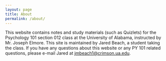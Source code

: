 ```yaml
---
layout: page
title: About
permalink: /about/
---
```


This website contains notes and study materials (such as Quizlets) for the Psychology 101 section 012 class at the University of Alabama, instructed by Mr. Joseph Elmore. This site is maintained by Jared Beach, a student taking the class.
If you have any questions about this website or any PY 101 related questions, please e-mail Jared at [jmbeach1@crimson.ua.edu](mailto:Jared%20Beach(jmbeach1@crimson.ua.edu)).
